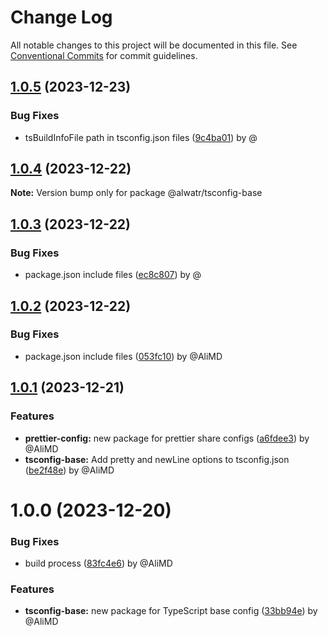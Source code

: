 # Change Log

All notable changes to this project will be documented in this file.
See [Conventional Commits](https://conventionalcommits.org) for commit guidelines.

## [1.0.5](https://github.com/Alwatr/nanolib/compare/@alwatr/tsconfig-base@1.0.4...@alwatr/tsconfig-base@1.0.5) (2023-12-23)

### Bug Fixes

* tsBuildInfoFile path in tsconfig.json files ([9c4ba01](https://github.com/Alwatr/nanolib/commit/9c4ba01afdd6657de4e5feef09bb6ee03d9ce053)) by @

## [1.0.4](https://github.com/Alwatr/nanolib/compare/@alwatr/tsconfig-base@1.0.3...@alwatr/tsconfig-base@1.0.4) (2023-12-22)

**Note:** Version bump only for package @alwatr/tsconfig-base

## [1.0.3](https://github.com/Alwatr/nanolib/compare/@alwatr/tsconfig-base@1.0.2...@alwatr/tsconfig-base@1.0.3) (2023-12-22)

### Bug Fixes

* package.json include files ([ec8c807](https://github.com/Alwatr/nanolib/commit/ec8c8075ea88d669a84037077b01f92f6ea078f1)) by @

## [1.0.2](https://github.com/Alwatr/nanolib/compare/@alwatr/tsconfig-base@1.0.1...@alwatr/tsconfig-base@1.0.2) (2023-12-22)

### Bug Fixes

* package.json include files ([053fc10](https://github.com/Alwatr/nanolib/commit/053fc10b518038647136db9ada2433e27ecb2e63)) by @AliMD

## [1.0.1](https://github.com/Alwatr/nanolib/compare/@alwatr/tsconfig-base@1.0.0...@alwatr/tsconfig-base@1.0.1) (2023-12-21)

### Features

* **prettier-config:** new package for prettier share configs ([a6fdee3](https://github.com/Alwatr/nanolib/commit/a6fdee34591abb1d19e7ea7e431bd6624e2ea6d4)) by @AliMD
* **tsconfig-base:** Add pretty and newLine options to tsconfig.json ([be2f48e](https://github.com/Alwatr/nanolib/commit/be2f48efde7e669eb858d0011ef4771b46f1d768)) by @AliMD

# 1.0.0 (2023-12-20)

### Bug Fixes

- build process ([83fc4e6](https://github.com/Alwatr/nanolib/commit/83fc4e609f86c25291e5f89016d6777bf197ffcb)) by @AliMD

### Features

- **tsconfig-base:** new package for TypeScript base config ([33bb94e](https://github.com/Alwatr/nanolib/commit/33bb94e38ab34634a26d51643f308cc651da695a)) by @AliMD
